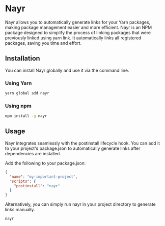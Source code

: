 # Nayr
Nayr allows you to automatically generate links for your Yarn packages, making package management easier and more efficient.
Nayr is an NPM package designed to simplify the process of linking packages that were previously linked using yarn link. It automatically links all registered packages, saving you time and effort.

## Installation
You can install Nayr globally and use it via the command line.

### Using Yarn
```sh
yarn global add nayr
```

### Using npm
```sh
npm install -g nayr
```

## Usage
Nayr integrates seamlessly with the postinstall lifecycle hook. You can add it to your project's package.json to automatically generate links after dependencies are installed.

Add the following to your package.json:
```json
{
  "name": "my-important-project",
  "scripts": {
    "postinstall": "nayr"
  }
}
```

Alternatively, you can simply run nayr in your project directory to generate links manually.

```sh
nayr
```